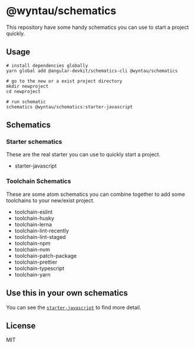 # @wyntau/schematics

This repository have some handy schematics you can use to start a project quickly.

## Usage

```shell
# install dependencies globally
yarn global add @angular-devkit/schematics-cli @wyntau/schematics

# go to the new or a exist project directory
mkdir newproject
cd newproject

# run schematic
schematics @wyntau/schematics:starter-javascript
```

## Schematics

### Starter schematics
These are the real starter you can use to quickly start a project.

- starter-javascript

### Toolchain Schematics

These are some atom schematics you can combine together to add some toolchains to your new/exist project.

- toolchain-eslint
- toolchain-husky
- toolchain-lerna
- toolchain-lint-recently
- toolchain-lint-staged
- toolchain-npm
- toolchain-nvm
- toolchain-patch-package
- toolchain-prettier
- toolchain-typescript
- toolchain-yarn

## Use this in your own schematics
You can see the [`starter-javascript`](src/starter-javascript/index.ts) to find more detail.


## License
MIT
